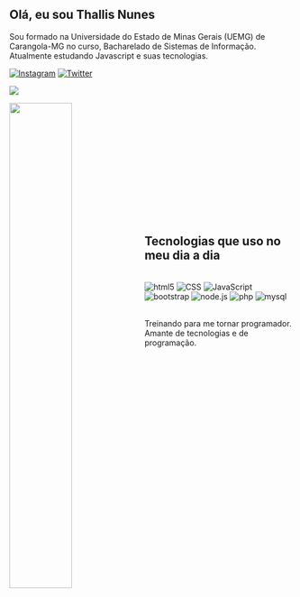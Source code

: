 ## Olá, eu sou Thallis Nunes
<p> Sou formado na Universidade do Estado de Minas Gerais (UEMG) de Carangola-MG no curso, Bacharelado de Sistemas de Informação. <br> Atualmente estudando Javascript e suas tecnologias. </p>

[![Instagram](https://img.shields.io/badge/Instagram-E4405F?style=for-the-badge&logo=instagram&logoColor=white)](https://www.instagram.com/7hallis/)
[![Twitter](https://img.shields.io/badge/Twitter-1DA1F2?style=for-the-badge&logo=twitter&logoColor=white)](https://twitter.com/7hallis)

<picture>
<source 
  srcset="https://github-readme-stats.vercel.app/api?username=7hallis&show_icons=true&theme=dark"
  media="(prefers-color-scheme: dark)"
/>
<source
  srcset="https://github-readme-stats.vercel.app/api?username=7hallis&show_icons=true"
  media="(prefers-color-scheme: light), (prefers-color-scheme: no-preference)"
/>
<img src="https://github-readme-stats.vercel.app/api?username=7hallis&show_icons=true" />
</picture>
<p></p>
<img align="left" width="47%" src="https://github-readme-stats.vercel.app/api/top-langs/?username=7hallis&layout=compact" />

<br><br><br><br><br><br><br><br><br>
<br><br><br>
## Tecnologias que uso no meu dia a dia

<div style="display: inline_block"> <br>
<img aline="center" alt="html5" src="https://img.shields.io/badge/HTML5-E34F26?style=for-the-badge&logo=html5&logoColor=white"/>
<img aline="center" alt="CSS" src="https://img.shields.io/badge/CSS3-1572B6?style=for-the-badge&logo=css3&logoColor=white"/>
<img aline="center" alt="JavaScript" src="https://img.shields.io/badge/JavaScript-F7DF1E?style=for-the-badge&logo=javascript&logoColor=black"/>
<img aline="center" alt="bootstrap" src="https://img.shields.io/badge/Node.js-43853D?style=for-the-badge&logo=node.js&logoColor=white"/>
<img aline="center" alt="node.js" src="https://img.shields.io/badge/Bootstrap-563D7C?style=for-the-badge&logo=bootstrap&logoColor=white"/>
<img aline="center" alt="php" src="https://img.shields.io/badge/PHP-777BB4?style=for-the-badge&logo=php&logoColor=white"/>
<img aline="center" alt="mysql" src="https://img.shields.io/badge/MySQL-00000F?style=for-the-badge&logo=mysql&logoColor=white"/>

</div>

<br>

Treinando para me tornar programador. <br> Amante de tecnologias e de programação.
